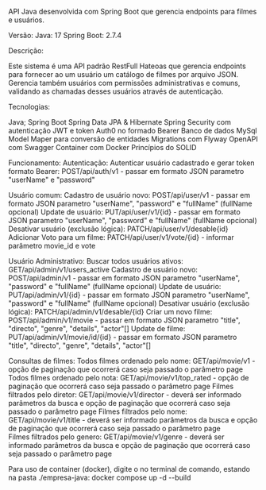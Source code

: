 API Java desenvolvida com Spring Boot que gerencia endpoints para filmes e usuários.

Versão:
  Java: 17
  Spring Boot: 2.7.4

Descrição:

Este sistema é uma API padrão RestFull Hateoas que gerencia endpoints para fornecer ao um usuário um catálogo de filmes por arquivo JSON. Gerencia também usuários com permissões
administrativas e comuns, validando as chamadas desses usuários através de autenticação.

Tecnologias:

Java;
Spring Boot
Spring Data JPA & Hibernate
Spring Security com autenticação JWT e token Auth0 no formado Bearer
Banco de dados MySql
Model Maper para conversão de entidades
Migrations com Flyway
OpenAPI com Swagger
Container com Docker
Princípios do SOLID

Funcionamento:
Autenticação:
	Autenticar usuário cadastrado e gerar token formato Bearer: POST/api/auth/v1 - passar em formato JSON parametro "userName" e "password"

Usuário comum:
	Cadastro de usuário novo: POST/api/user/v1 - passar em formato JSON parametro "userName", "password" e "fullName" (fullName opcional)
	Update de usuário: PUT/api/user/v1/{id} - passar em formato JSON parametro "userName", "password" e "fullName" (fullName opcional)
	Desativar usuário (exclusão lógica): PATCH/api/user/v1/desable{id}
	Adicionar Voto para um filme: PATCH/api/user/v1/vote/{id} - informar parâmetro movie_id e vote

Usuário Administrativo:
	Buscar todos usuários ativos: GET/api/admin/v1/users_active
	Cadastro de usuário novo: POST/api/admin/v1 - passar em formato JSON parametro "userName", "password" e "fullName" (fullName opcional)
	Update de usuário: PUT/api/admin/v1/{id} - passar em formato JSON parametro "userName", "password" e "fullName" (fullName opcional)
	Desativar usuário (exclusão lógica): PATCH/api/admin/v1/desable/{id}
	Criar um novo filme: POST/api/admin/v1/movie - passar em formato JSON parametro "title", "directo", "genre", "details", "actor"[]
	Update de filme: PUT/api/admin/v1/movie/id/{id} - passar em formato JSON parametro "title", "directo", "genre", "details", "actor"[]

Consultas de filmes:
	Todos filmes ordenado pelo nome: GET/api/movie/v1 - opção de paginação que ocorrerá caso seja passado o parâmetro page
	Todos filmes ordenado pelo nota: GET/api/movie/v1/top_rated - opção de paginação que ocorrerá caso seja passado o parâmetro page
	Filmes filtrados pelo diretor: GET/api/movie/v1/director - deverá ser informado parâmetros da busca e opção de paginação que ocorrerá caso seja passado o parâmetro page
	Filmes filtrados pelo nome: GET/api/movie/v1/title - deverá ser informado parâmetros da busca e opção de paginação que ocorrerá caso seja passado o parâmetro page	
	Filmes filtrados pelo genero: GET/api/movie/v1/genre - deverá ser informado parâmetros da busca e opção de paginação que ocorrerá caso seja passado o parâmetro page

Para uso de container (docker), digite o no terminal de comando, estando na pasta ./empresa-java: docker compose up -d --build

